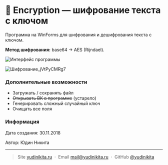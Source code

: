 # 🔐 Encryption — шифрование текста с ключом

Программа на WinForms для шифрования и дешифрования текста с ключом.

__Метод шифрования:__ base64 -> AES (Rijndael).

![Интерфейс программы](https://user-images.githubusercontent.com/36636599/145891339-71cd9957-d54c-4009-89f2-c4833afeee1f.png)

![Шифрование_jVtPyCMRg7](https://user-images.githubusercontent.com/36636599/145891587-42ecafb0-d279-4cb4-a5f8-48d825f47245.png)

### Дополнительные возможности
* Загружать / сохранять файл
* ~~Открывать ВК в программе~~ (устарело)
* Генерировать сложный случайный ключ
* Очищать все поля

### Информация

Дата создания: 30.11.2018

Автор: Юдин Никита

---

> Site [yudinikita.ru](https://yudinikita.ru) &nbsp;&middot;&nbsp;
> Email <mail@yudinikita.ru> &nbsp;&middot;&nbsp;
> GitHub [@yudinikita](https://github.com/yudinikita)
